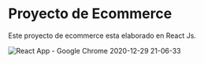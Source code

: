 # Proyecto de Ecommerce

Este proyecto de ecommerce esta elaborado en React Js.

![React App - Google Chrome 2020-12-29 21-06-33](https://user-images.githubusercontent.com/69471765/103326304-bf5d4580-4a1d-11eb-87bf-8aa32b605e29.gif)
